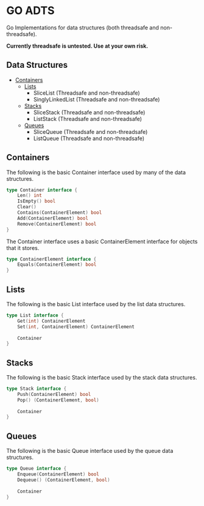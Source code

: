 # GO ADTS
Go Implementations for data structures (both threadsafe and non-threadsafe).

**Currently threadsafe is untested. Use at your own risk.**

## Data Structures
- [Containers](#containers)
  - [Lists](#lists)
    - SliceList (Threadsafe and non-threadsafe)
	- SinglyLinkedList (Threadsafe and non-threadsafe)
  - [Stacks](#stacks)
    - SliceStack (Threadsafe and non-threadsafe)
	- ListStack (Threadsafe and non-threadsafe)
  - [Queues](#queues)
    - SliceQueue (Threadsafe and non-threadsafe)
	- ListQueue (Threadsafe and non-threadsafe)

## Containers
The following is the basic Container interface used by many of the data structures.
```go
type Container interface {
	Len() int
	IsEmpty() bool
	Clear()
	Contains(ContainerElement) bool
	Add(ContainerElement) bool
	Remove(ContainerElement) bool
}
```
The Container interface uses a basic ContainerElement interface for objects that it stores.
```go
type ContainerElement interface {
	Equals(ContainerElement) bool
}
```

## Lists
The following is the basic List interface used by the list data structures.
```go
type List interface {
	Get(int) ContainerElement
	Set(int, ContainerElement) ContainerElement
	
	Container
}
```

## Stacks
The following is the basic Stack interface used by the stack data structures.
```go
type Stack interface {
	Push(ContainerElement) bool
	Pop() (ContainerElement, bool)
	
	Container
}
```

## Queues
The following is the basic Queue interface used by the queue data structures.
```go
type Queue interface {
	Enqueue(ContainerElement) bool
	Dequeue() (ContainerElement, bool)
	
	Container
}
```
